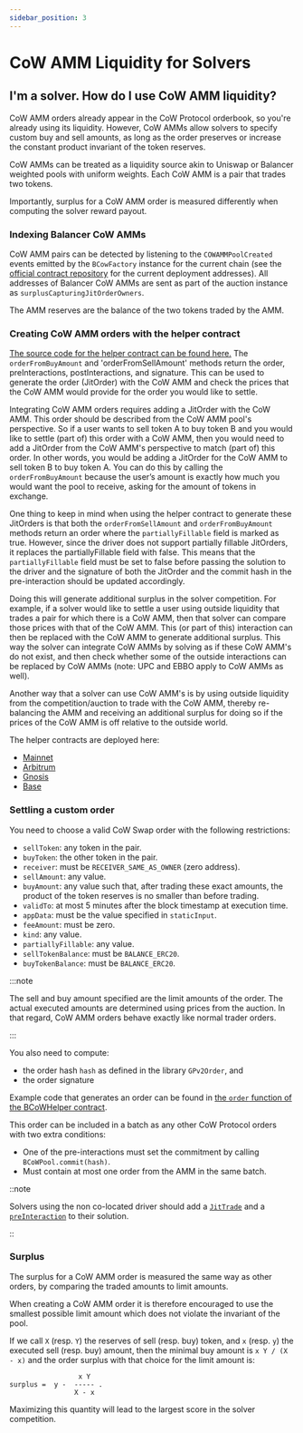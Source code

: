 ```yaml
---
sidebar_position: 3
---
```


# CoW AMM Liquidity for Solvers

## I'm a solver. How do I use CoW AMM liquidity?

CoW AMM orders already appear in the CoW Protocol orderbook, so you're already using its liquidity.
However, CoW AMMs allow solvers to specify custom buy and sell amounts, as long as the order preserves or increase the constant product invariant of the token reserves. 

CoW AMMs can be treated as a liquidity source akin to Uniswap or Balancer weighted pools with uniform weights.
Each CoW AMM is a pair that trades two tokens.

Importantly, surplus for a CoW AMM order is measured differently when computing the solver reward payout.

### Indexing Balancer CoW AMMs

CoW AMM pairs can be detected by listening to the `COWAMMPoolCreated` events emitted by the `BCowFactory` instance for the current chain (see the [official contract repository](https://github.com/balancer/cow-amm) for the current deployment addresses).
All addresses of Balancer CoW AMMs are sent as part of the auction instance as `surplusCapturingJitOrderOwners`.

The AMM reserves are the balance of the two tokens traded by the AMM.

### Creating CoW AMM orders with the helper contract

[The source code for the helper contract can be found here.](https://github.com/balancer/cow-amm/blob/main/src/contracts/BCoWHelper.sol) The `orderFromBuyAmount` and 'orderFromSellAmount' methods return the  order, preInteractions, postInteractions, and signature. This can be used to generate the order (JitOrder) with the CoW AMM and check the prices that the CoW AMM would provide for the order you would like to settle.

Integrating CoW AMM orders requires adding a JitOrder with the CoW AMM. This order should be described from the CoW AMM pool's perspective. So if a user wants to sell token A to buy token B and you would like to settle (part of) this order with a CoW AMM, then you would need to add a JitOrder from the CoW AMM's perspective to match (part of) this order. In other words, you would be adding a JitOrder for the CoW AMM to sell token B to buy token A. You can do this by calling the `orderFromBuyAmount` because the user’s amount is exactly how much you would want the pool to receive, asking for the amount of tokens in exchange.

One thing to keep in mind when using the helper contract to generate these JitOrders is that both the `orderFromSellAmount` and `orderFromBuyAmount` methods return an order where the `partiallyFillable` field is marked as true. However, since the driver does not support partially fillable JitOrders, it replaces the partiallyFillable field with false. This means that the `partiallyFillable` field must be set to false before passing the solution to the driver and the signature of both the JitOrder and the commit hash in the pre-interaction should be updated accordingly.

Doing this will generate additional surplus in the solver competition. For example, if a solver would like to settle a user using outside liquidity that trades a pair for which there is a CoW AMM, then that solver can compare those prices with that of the CoW AMM. This (or part of this) interaction can then be replaced with the CoW AMM to generate additional surplus. This way the solver can integrate CoW AMMs by solving as if these CoW AMM's do not exist, and then check whether some of the outside interactions can be replaced by CoW AMMs (note: UPC and EBBO apply to CoW AMMs as well).

Another way that a solver can use CoW AMM's is by using outside liquidity from the competition/auction to trade with the CoW AMM, thereby re-balancing the AMM and receiving an additional surplus for doing so if the prices of the CoW AMM is off relative to the outside world.

The helper contracts are deployed here:
- [Mainnet](https://etherscan.io/address/0x03362f847b4fabc12e1ce98b6b59f94401e4588e#code)
- [Arbitrum](https://arbiscan.io/address/0xdb2aeab529c035469e190310def9957ef0398ba8#code)
- [Gnosis](https://gnosisscan.io/address/0xdb2aeab529c035469e190310def9957ef0398ba8#code)
- [Base](https://basescan.org/address/0x467665d4ae90e7a99c9c9af785791058426d6ea0#code)

### Settling a custom order

You need to choose a valid CoW Swap order with the following restrictions:

- `sellToken`: any token in the pair.
- `buyToken`: the other token in the pair.
- `receiver`: must be `RECEIVER_SAME_AS_OWNER` (zero address).
- `sellAmount`: any value.
- `buyAmount`: any value such that, after trading these exact amounts, the product of the token reserves is no smaller than before trading.
- `validTo`: at most 5 minutes after the block timestamp at execution time.
- `appData`: must be the value specified in `staticInput`.
- `feeAmount`: must be zero.
- `kind`: any value.
- `partiallyFillable`: any value.
- `sellTokenBalance`: must be `BALANCE_ERC20`.
- `buyTokenBalance`: must be `BALANCE_ERC20`.

:::note

The sell and buy amount specified are the limit amounts of the order. The actual executed amounts are determined using prices from the auction.
In that regard, CoW AMM orders behave exactly like normal trader orders.

:::

You also need to compute:
- the order hash `hash` as defined in the library `GPv2Order`, and
- the order signature

Example code that generates an order can be found in [the `order` function of the BCoWHelper contract](https://github.com/balancer/cow-amm/blob/04c915d1ef6150b5334f4b69c7af7ddd59e050e2/src/contracts/BCoWHelper.sol).

This order can be included in a batch as any other CoW Protocol orders with two extra conditions:
- One of the pre-interactions must set the commitment by calling `BCoWPool.commit(hash)`.
- Must contain at most one order from the AMM in the same batch.

::note

Solvers using the non co-located driver should add a [`JitTrade`](https://github.com/cowprotocol/services/blob/95ecc4e01b7fd06ec0b71c6486cb2cdd962e5040/crates/solvers/openapi.yml#L744C1-L774C52) and a [`preInteraction`](https://github.com/cowprotocol/services/blob/95ecc4e01b7fd06ec0b71c6486cb2cdd962e5040/crates/solvers/openapi.yml#L920C1-L925C46) to their solution.

::


### Surplus

The surplus for a CoW AMM order is measured the same way as other orders, by comparing the traded amounts to limit amounts.

When creating a CoW AMM order it is therefore encouraged to use the smallest possible limit amount which does not violate the invariant of the pool. 

If we call `X` (resp. `Y`) the reserves of sell (resp. buy) token, and `x` (resp. `y`) the executed sell (resp. buy) amount, then the minimal buy amount is `x Y / (X - x)`
and the order surplus with that choice for the limit amount is:
```
                 x Y
surplus =  y -  ----- .
                X - x
```

Maximizing this quantity will lead to the largest score in the solver competition.
